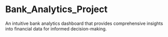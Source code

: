 # Bank_Analytics_Project
An intuitive bank analytics dashboard that provides comprehensive insights into financial data for informed decision-making.
